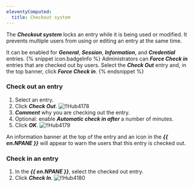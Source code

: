 ```yaml
---
eleventyComputed:
  title: Checkout system
---
```

The ***Checkout system*** locks an entry while it is being used or modified. It prevents multiple users from using or editing an entry at the same time.

It can be enabled for ***General***, ***Session***, ***Information***, and ***Credential*** entries.
{% snippet icon.badgeInfo %}
Administrators can ***Force Check in*** entries that are checked out by users. Select the ***Check Out*** entry and, in the top banner, click ***Force Check in***.
{% endsnippet %}

### Check out an entry

1. Select an entry.
1. Click ***Check Out***.
![!!Hub4178](https://cdnweb.devolutions.net/docs/en/hub/Hub4178.png)
1. ***Comment*** why you are checking out the entry.
1. Optional: enable ***Automatic check in after*** a number of minutes.
1. Click ***OK***.
![!!Hub4179](https://cdnweb.devolutions.net/docs/en/hub/Hub4179.png)

An information banner at the top of the entry and an icon in the ***{{ en.NPANE }}*** will appear to warn the users that this entry is checked out.

### Check in an entry

1. In the ***{{ en.NPANE }}***, select the checked out entry.
1. Click ***Check In***.
![!!Hub4180](https://cdnweb.devolutions.net/docs/en/hub/Hub4180.png)

